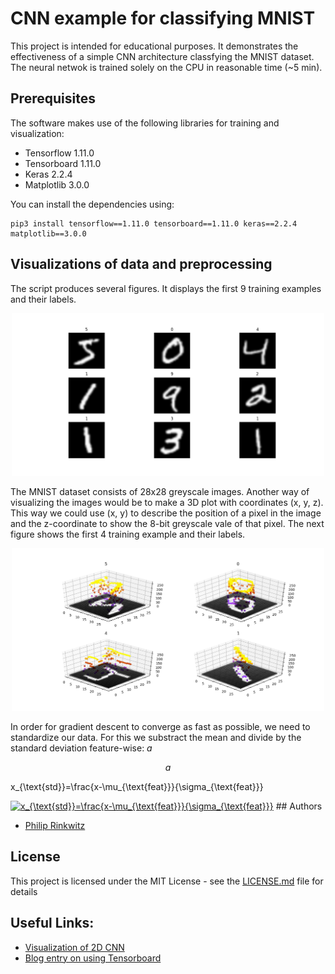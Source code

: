 # CNN example for classifying MNIST

This project is intended for educational purposes. It demonstrates the effectiveness of a simple CNN architecture classfying the MNIST dataset. The neural netwok is trained solely on the CPU in reasonable time (~5 min).

## Prerequisites

The software makes use of the following libraries for training and visualization:

* Tensorflow 1.11.0
* Tensorboard 1.11.0
* Keras 2.2.4
* Matplotlib 3.0.0

You can install the dependencies using:

```
pip3 install tensorflow==1.11.0 tensorboard==1.11.0 keras==2.2.4 matplotlib==3.0.0
```

## Visualizations of data and preprocessing

The script produces several figures. It displays the first 9 training examples and their labels.

<p align="center">
<img src="/img/Figure_0.png" alt="examples and labels" width="500">
</p>

The MNIST dataset consists of 28x28 greyscale images. Another way of visualizing the images would be to make a 3D plot with coordinates (x, y, z). This way we could use (x, y) to describe the position of a pixel in the image and the z-coordinate to show the 8-bit greyscale vale of that pixel. The next figure shows the first 4 training example and their labels.

<p align="center">
<img src="/img/Figure_1.png" alt="examples and labels in 3D" width="500">
</p>

In order for gradient descent to converge as fast as possible, we need to standardize our data. For this we substract the mean and divide by the standard deviation feature-wise:
$`a`$
```math
a
```
x_{\text{std}}=\frac{x-\mu_{\text{feat}}}{\sigma_{\text{feat}}}	

<a href="https://www.codecogs.com/eqnedit.php?latex=x_{\text{std}}=\frac{x-\mu_{\text{feat}}}{\sigma_{\text{feat}}}" target="_blank">
<img src="https://latex.codecogs.com/gif.latex?x_{\text{std}}=\frac{x-\mu_{\text{feat}}}{\sigma_{\text{feat}}}" title="x_{\text{std}}=\frac{x-\mu_{\text{feat}}}{\sigma_{\text{feat}}}" /></a>
## Authors

* [Philip Rinkwitz](https://github.com/rinkwitz)

## License

This project is licensed under the MIT License - see the [LICENSE.md](LICENSE.md) file for details

## Useful Links:
* [Visualization of 2D CNN](http://scs.ryerson.ca/~aharley/vis/conv/flat.html)
* [Blog entry on using Tensorboard](https://fizzylogic.nl/2017/05/08/monitor-progress-of-your-keras-based-neural-network-using-tensorboard/)

